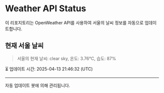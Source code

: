 
# Weather API Status

이 리포지토리는 OpenWeather API를 사용하여 서울의 날씨 정보를 자동으로 업데이트합니다.

## 현재 서울 날씨
> 서울의 현재 날씨: clear sky, 온도: 3.76°C, 습도: 87%

⏳ 업데이트 시간: 2025-04-13 21:46:32 (UTC)

---
자동 업데이트 봇에 의해 관리됩니다.
